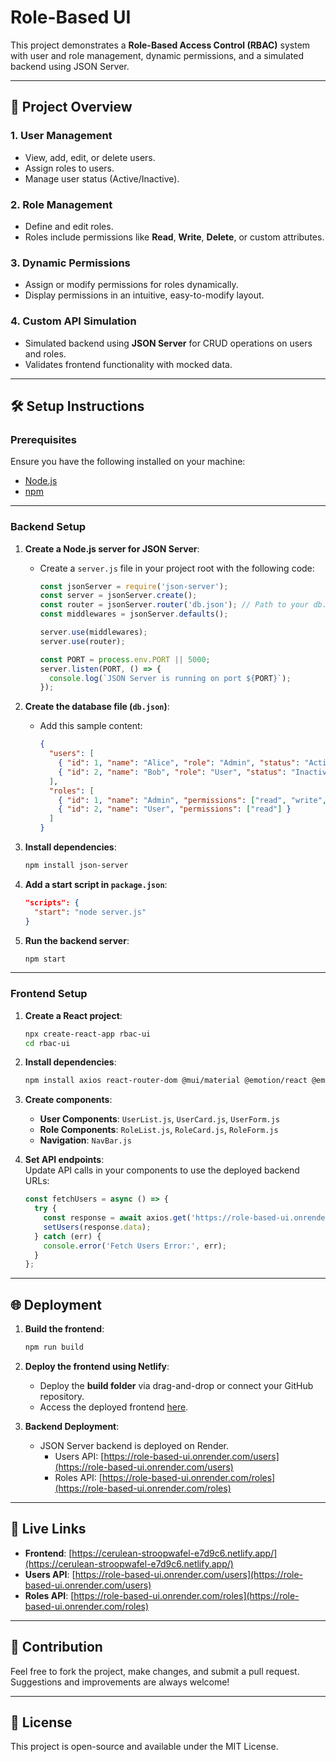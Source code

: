 # Role-Based UI

This project demonstrates a **Role-Based Access Control (RBAC)** system with user and role management, dynamic permissions, and a simulated backend using JSON Server. 

---

## 🚀 Project Overview

### 1. User Management  
- View, add, edit, or delete users.  
- Assign roles to users.  
- Manage user status (Active/Inactive).  

### 2. Role Management  
- Define and edit roles.  
- Roles include permissions like **Read**, **Write**, **Delete**, or custom attributes.  

### 3. Dynamic Permissions  
- Assign or modify permissions for roles dynamically.  
- Display permissions in an intuitive, easy-to-modify layout.  

### 4. Custom API Simulation  
- Simulated backend using **JSON Server** for CRUD operations on users and roles.  
- Validates frontend functionality with mocked data.

---

## 🛠️ Setup Instructions

### **Prerequisites**
Ensure you have the following installed on your machine:  
- [Node.js](https://nodejs.org/)  
- [npm](https://www.npmjs.com/)  

---

### **Backend Setup**

1. **Create a Node.js server for JSON Server**:  
   - Create a `server.js` file in your project root with the following code:  
     ```javascript
     const jsonServer = require('json-server');
     const server = jsonServer.create();
     const router = jsonServer.router('db.json'); // Path to your db.json file
     const middlewares = jsonServer.defaults();

     server.use(middlewares);
     server.use(router);

     const PORT = process.env.PORT || 5000;
     server.listen(PORT, () => {
       console.log(`JSON Server is running on port ${PORT}`);
     });
     ```

2. **Create the database file (`db.json`)**:  
   - Add this sample content:  
     ```json
     {
       "users": [
         { "id": 1, "name": "Alice", "role": "Admin", "status": "Active" },
         { "id": 2, "name": "Bob", "role": "User", "status": "Inactive" }
       ],
       "roles": [
         { "id": 1, "name": "Admin", "permissions": ["read", "write", "delete"] },
         { "id": 2, "name": "User", "permissions": ["read"] }
       ]
     }
     ```

3. **Install dependencies**:  
   ```bash
   npm install json-server
   ```

4. **Add a start script in `package.json`**:  
   ```json
   "scripts": {
     "start": "node server.js"
   }
   ```

5. **Run the backend server**:  
   ```bash
   npm start
   ```

---

### **Frontend Setup**

1. **Create a React project**:  
   ```bash
   npx create-react-app rbac-ui
   cd rbac-ui
   ```

2. **Install dependencies**:  
   ```bash
   npm install axios react-router-dom @mui/material @emotion/react @emotion/styled
   ```

3. **Create components**:  
   - **User Components**: `UserList.js`, `UserCard.js`, `UserForm.js`  
   - **Role Components**: `RoleList.js`, `RoleCard.js`, `RoleForm.js`  
   - **Navigation**: `NavBar.js`  

4. **Set API endpoints**:  
   Update API calls in your components to use the deployed backend URLs:  
   ```javascript
   const fetchUsers = async () => {
     try {
       const response = await axios.get('https://role-based-ui.onrender.com/users');
       setUsers(response.data);
     } catch (err) {
       console.error('Fetch Users Error:', err);
     }
   };
   ```

---

## 🌐 Deployment

1. **Build the frontend**:  
   ```bash
   npm run build
   ```

2. **Deploy the frontend using Netlify**:  
   - Deploy the **build folder** via drag-and-drop or connect your GitHub repository.  
   - Access the deployed frontend [here](https://cerulean-stroopwafel-e7d9c6.netlify.app/users).

3. **Backend Deployment**:  
   - JSON Server backend is deployed on Render.  
     - Users API: [https://role-based-ui.onrender.com/users](https://role-based-ui.onrender.com/users)  
     - Roles API: [https://role-based-ui.onrender.com/roles](https://role-based-ui.onrender.com/roles)

---

## 🔗 Live Links
- **Frontend**: [https://cerulean-stroopwafel-e7d9c6.netlify.app/](https://cerulean-stroopwafel-e7d9c6.netlify.app/)  
- **Users API**: [https://role-based-ui.onrender.com/users](https://role-based-ui.onrender.com/users)  
- **Roles API**: [https://role-based-ui.onrender.com/roles](https://role-based-ui.onrender.com/roles)  

---

## 🤝 Contribution
Feel free to fork the project, make changes, and submit a pull request. Suggestions and improvements are always welcome!  

---

## 📄 License
This project is open-source and available under the MIT License.
